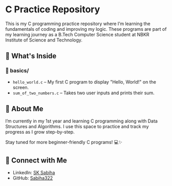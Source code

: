 # C Practice Repository

This is my C programming practice repository where I’m learning the fundamentals of coding and improving my logic. These programs are part of my learning journey as a B.Tech Computer Science student at NBKR Institute of Science and Technology.

## 🔹 What's Inside

### 📁 basics/
- `hello_world.c` – My first C program to display "Hello, World!" on the screen.
- `sum_of_two_numbers.c` – Takes two user inputs and prints their sum.

## 🚀 About Me
I’m currently in my 1st year and learning C programming along with Data Structures and Algorithms. I use this space to practice and track my progress as I grow step-by-step.

Stay tuned for more beginner-friendly C programs! 💻✨

## 🔗 Connect with Me
- LinkedIn: [SK Sabiha](https://www.linkedin.com/in/sk-sabiha-228089353)
- GitHub: [Sabiha322](https://github.com/Sabiha322)
